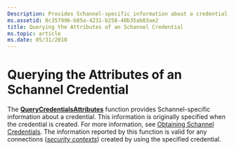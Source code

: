 ```yaml
---
Description: Provides Schannel-specific information about a credential.
ms.assetid: 0c357996-b85a-4231-b258-40b35ab83ae2
title: Querying the Attributes of an Schannel Credential
ms.topic: article
ms.date: 05/31/2018
---
```


# Querying the Attributes of an Schannel Credential

The [**QueryCredentialsAttributes**](/windows/desktop/api/Sspi/nf-sspi-querycredentialsattributesa) function provides Schannel-specific information about a credential. This information is originally specified when the credential is created. For more information, see [Obtaining Schannel Credentials](obtaining-schannel-credentials.md). The information reported by this function is valid for any connections ([*security contexts*](https://msdn.microsoft.com/library/ms721625(v=VS.85).aspx)) created by using the specified credential.

 

 



